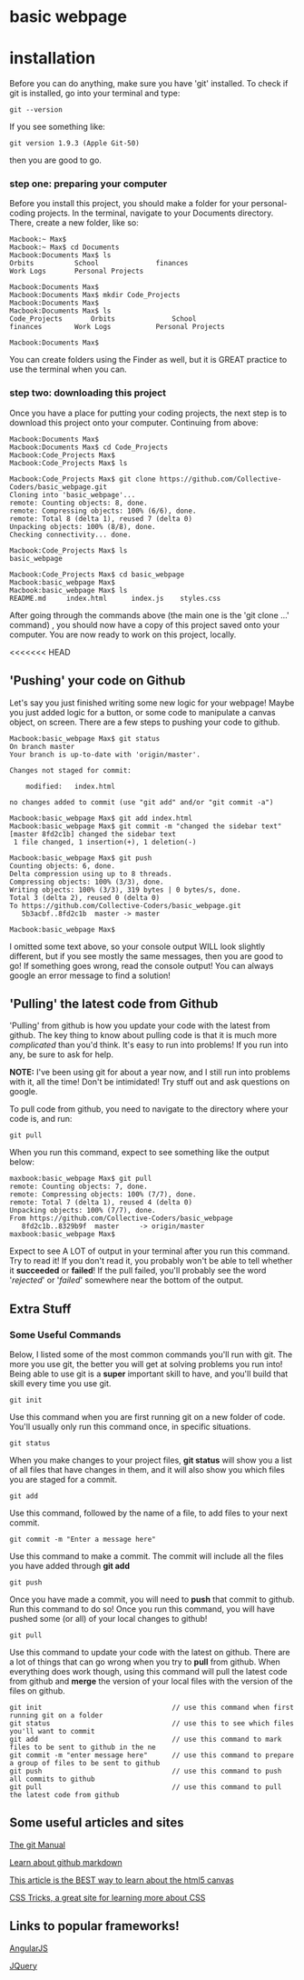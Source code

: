 # basic webpage

# installation

Before you can do anything, make sure you have 'git' installed.  To check if git is installed, go into your terminal and type:
    
    git --version

If you see something like:

    git version 1.9.3 (Apple Git-50)
    
then you are good to go.    

### step one: preparing your computer

Before you install this project, you should make a folder for your personal-coding projects.  In the terminal,
navigate to your Documents directory.  There, create a new folder, like so:

```
Macbook:~ Max$ 
Macbook:~ Max$ cd Documents
Macbook:Documents Max$ ls
Orbits    	    School              finances
Work Logs       Personal Projects

Macbook:Documents Max$ 
Macbook:Documents Max$ mkdir Code_Projects
Macbook:Documents Max$ 
Macbook:Documents Max$ ls
Code_Projects		Orbits              School  
finances        Work Logs           Personal Projects	
			
Macbook:Documents Max$ 
```

You can create folders using the Finder as well, but it is GREAT practice to use the terminal when you can.


### step two: downloading this project

Once you have a place for putting your coding projects, the next step is to download this project onto your computer.  Continuing from above:

```
Macbook:Documents Max$ 
Macbook:Documents Max$ cd Code_Projects
Macbook:Code_Projects Max$
Macbook:Code_Projects Max$ ls

Macbook:Code_Projects Max$ git clone https://github.com/Collective-Coders/basic_webpage.git
Cloning into 'basic_webpage'...
remote: Counting objects: 8, done.
remote: Compressing objects: 100% (6/6), done.
remote: Total 8 (delta 1), reused 7 (delta 0)
Unpacking objects: 100% (8/8), done.
Checking connectivity... done.

Macbook:Code_Projects Max$ ls
basic_webpage

Macbook:Code_Projects Max$ cd basic_webpage
Macbook:basic_webpage Max$ 
Macbook:basic_webpage Max$ ls
README.md	  index.html	  index.js	  styles.css
```

After going through the commands above (the main one is the 'git clone ...' command) , you should now have a 
copy of this project saved onto your computer.  You are now ready to work on this project, locally.

<<<<<<< HEAD
## 'Pushing' your code on Github

Let's say you just finished writing some new logic for your webpage!  Maybe you just added
logic for a button, or some code to manipulate a canvas object, on screen. There are a few
steps to pushing your code to github.
```
Macbook:basic_webpage Max$ git status
On branch master
Your branch is up-to-date with 'origin/master'.

Changes not staged for commit:

	modified:   index.html

no changes added to commit (use "git add" and/or "git commit -a")

Macbook:basic_webpage Max$ git add index.html
Macbook:basic_webpage Max$ git commit -m "changed the sidebar text"
[master 8fd2c1b] changed the sidebar text
 1 file changed, 1 insertion(+), 1 deletion(-)

Macbook:basic_webpage Max$ git push
Counting objects: 6, done.
Delta compression using up to 8 threads.
Compressing objects: 100% (3/3), done.
Writing objects: 100% (3/3), 319 bytes | 0 bytes/s, done.
Total 3 (delta 2), reused 0 (delta 0)
To https://github.com/Collective-Coders/basic_webpage.git
   5b3acbf..8fd2c1b  master -> master

Macbook:basic_webpage Max$ 
```

I omitted some text above, so your console output WILL look slightly different, but if
you see mostly the same messages, then you are good to go!  If something goes wrong,
read the console output! You can always google an error message to find a solution!

## 'Pulling' the latest code from Github

'Pulling' from github is how you update your code with the latest from github.  The key thing to know about pulling code is that it is much more *complicated* than you'd think.  It's easy to run into problems! If you run into any, be sure to ask for help.

**NOTE:** I've been using git for about a year now, and I still run into problems with it, all the time! Don't be intimidated! Try stuff out and ask questions on google.

To pull code from github, you need to navigate to the directory where your code is, and run:

    git pull

When you run this command, expect to see something like the output below:

```
maxbook:basic_webpage Max$ git pull
remote: Counting objects: 7, done.
remote: Compressing objects: 100% (7/7), done.
remote: Total 7 (delta 1), reused 4 (delta 0)
Unpacking objects: 100% (7/7), done.
From https://github.com/Collective-Coders/basic_webpage
   8fd2c1b..8329b9f  master     -> origin/master
maxbook:basic_webpage Max$
```

Expect to see A LOT of output in your terminal after you run this command.  Try to read it! If you don't read it, you probably won't be able to tell whether it **succeeded** or **failed**! If the pull failed, you'll probably see the word '*rejected*' or '*failed*' somewhere near the bottom of the output.


## Extra Stuff

### Some Useful Commands

Below, I listed some of the most common commands you'll run with git. The more you use git, the better you will get at solving problems you run into! Being able to use git is a **super** important skill to have, and you'll build that skill every time you use git.

    git init

Use this command when you are first running git on a new folder of code. You'll usually
only run this command once, in specific situations.

    git status

When you make changes to your project files, **git status** will show you a list of all files that have changes in them, and it will also show you which files you are staged for a commit.

    git add

Use this command, followed by the name of a file, to add files to your next commit.

    git commit -m "Enter a message here"

Use this command to make a commit.  The commit will include all the files you have added through **git add**

    git push

Once you have made a commit, you will need to **push** that commit to github.  Run this command to do so!  Once you run this command, you will have pushed some (or all) of your
local changes to github!

    git pull

Use this command to update your code with the latest on github.  There are a lot of things
that can go wrong when you try to **pull** from github.  When everything does work though, using this command will pull the latest code from github and **merge** the version of your local files with the version of the files on github.

```
git init                                // use this command when first running git on a folder
git status                              // use this to see which files you'll want to commit
git add                                 // use this command to mark files to be sent to github in the ne
git commit -m "enter message here"      // use this command to prepare a group of files to be sent to github
git push                                // use this command to push all commits to github
git pull                                // use this command to pull the latest code from github
```

## Some useful articles and sites
[The git Manual](http://git-scm.com/doc)

[Learn about github markdown](https://guides.github.com/features/mastering-markdown/)

[This article is the BEST way to learn about the html5 canvas](http://diveintohtml5.info/canvas.html)

[CSS Tricks, a great site for learning more about CSS](http://css-tricks.com/)

## Links to popular frameworks!

[AngularJS](https://angularjs.org/)

[JQuery](http://jquery.com/)

